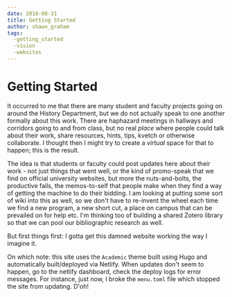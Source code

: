 ```yaml
---
date: 2018-08-31
title: Getting Started
author: shawn_graham
tags:
  -getting_started
  -vision
  -websites
---
```


# Getting Started

It occurred to me that there are many student and faculty projects going on around the History Department, but we do not actually speak to one another formally about this work. There are haphazard meetings in hallways and corridors going to and from class, but no real _place_ where people could talk about their work, share resources, hints, tips, kvetch or otherwise collaborate. I thought then I might try to create a _virtual_ space for that to happen; this is the result.

The idea is that students or faculty could post updates here about their work - not just things that went well, or the kind of promo-speak that we find on official university websites, but more the nuts-and-bolts, the productive fails, the memos-to-self that people make when they find a way of getting the machine to do their bidding. I am looking at putting some sort of wiki into this as well, so we don't have to re-invent the wheel each time we find a new program, a new short cut, a place on campus that can be prevailed on for help etc. I'm thinking too of building a shared Zotero library so that we can pool our bibliographic research as well.

But first things first: I gotta get this damned website working the way I imagine it.

On which note: this site uses the `Academic` theme built using Hugo and automatically built/deployed via Netlify. When updates don't seem to happen, go to the netlify dashboard, check the deploy logs for error messages. For instance, just now, I broke the `menu.toml` file which stopped the site from updating. D'oh!
